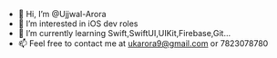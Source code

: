 - 👋 Hi, I’m @Ujjwal-Arora
- 👀 I’m interested in iOS dev roles
- 🌱 I’m currently learning Swift,SwiftUI,UIKit,Firebase,Git...
- 📫 Feel free to contact me at ukarora9@gmail.com or 7823078780

<!---
Ujjwal-Arora/Ujjwal-Arora is a ✨ special ✨ repository because its `README.md` (this file) appears on your GitHub profile.
You can click the Preview link to take a look at your changes.
--->
